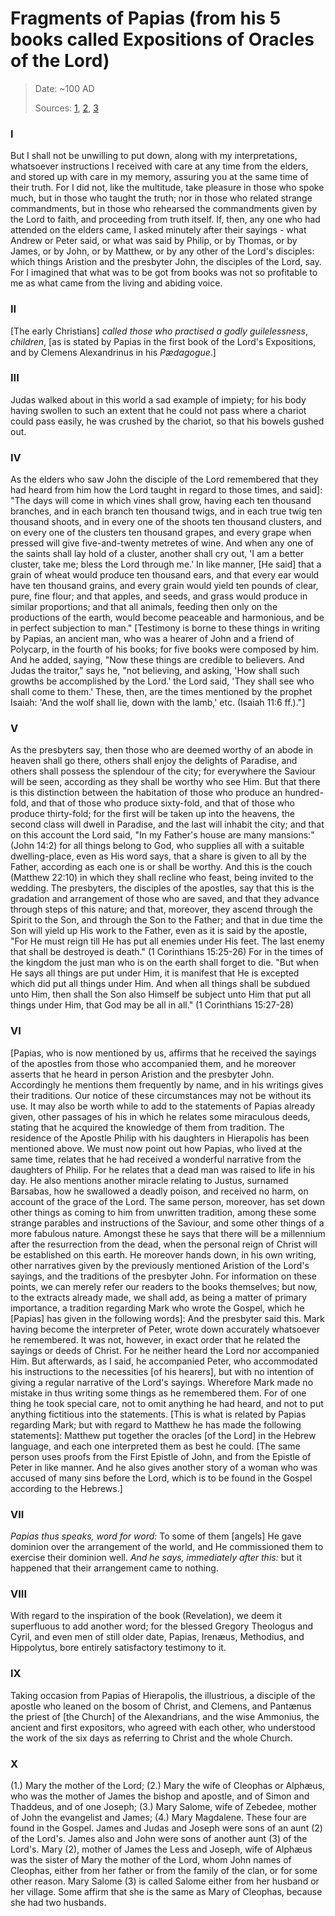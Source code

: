 # Fragments of Papias (from his 5 books called Expositions of Oracles of the Lord)

> Date: ~100 AD
> 
> Sources: [1](https://web.archive.org/web/20141012023455/http://www.chronicon.net/index.php/papias), [2](https://www.earlychristianwritings.com/papias.html), [3](https://www.newadvent.org/fathers/0125.htm)

### I

But I shall not be unwilling to put down, along with my interpretations,  whatsoever instructions I received with care at any time from the elders, and stored up with care in my memory, assuring you at the same time of their truth. For I did not, like the multitude, take pleasure in those who spoke much, but in those who taught the truth; nor in those who related strange commandments,  but in those who rehearsed the commandments given by the Lord to faith,  and proceeding from truth itself. If, then, any one who had attended on the elders came, I asked minutely after their sayings - what Andrew or Peter said, or what was said by Philip, or by Thomas, or by James, or by John, or by Matthew, or by any other of the Lord's disciples: which things  Aristion and the presbyter John, the disciples of the Lord, say. For I imagined that what was to be got from books was not so profitable to me as what came from the living and abiding voice.

### II

[The early Christians] <i>called those who practised a godly guilelessness</i>,  <i> children</i>, [as is stated by Papias in the first book of the Lord's Expositions, and by Clemens Alexandrinus in his <i>P&aelig;dagogue</i>.]

### III

Judas walked about in this world a sad  example of impiety; for his body having swollen to such an extent that he could not pass where a chariot could pass easily, he was crushed by the chariot, so that his bowels gushed out. 

### IV

As the elders who saw John the disciple of the Lord remembered that they had heard from him how the Lord taught in regard to those times, and said]: "The days will come in which vines shall grow, having each ten thousand branches, and in each branch ten thousand twigs, and in each true twig ten thousand shoots, and in every one of the shoots ten thousand clusters, and on every one of the clusters ten thousand grapes, and every grape when pressed will give five-and-twenty metretes of wine. And when any one of the saints shall lay hold of a cluster, another shall cry out, 'I am a better cluster, take me; bless the Lord through me.' In like manner, [He said] that a grain of wheat would  produce ten thousand ears, and that every ear would have ten thousand grains, and every grain would yield ten pounds of clear, pure, fine flour; and that apples, and seeds, and grass would produce in similar proportions; and that all animals, feeding then only on the productions of the earth, would become peaceable and harmonious, and be in perfect subjection to man."  [Testimony is borne to these things in writing by Papias, an ancient man, who was a hearer of John and a friend of Polycarp, in the fourth of his books; for five books were composed by him. And he added, saying, "Now these things are credible to believers. And Judas the traitor," says he, "not believing, and asking, 'How shall such growths be accomplished by the Lord.' the Lord said, 'They shall see who shall come to them.' These, then, are the times mentioned by the prophet Isaiah: 'And the wolf shall lie, down with the lamb,' etc. (Isaiah 11:6 ff.)."]

### V

As the presbyters say, then  those who are deemed worthy of an abode in heaven shall go there, others shall enjoy the delights of Paradise, and others shall possess the splendour of the city;  for everywhere the Saviour will be seen, according as they shall be worthy who see Him. But that there is this distinction between the habitation of those who produce an hundred-fold, and that of those who produce sixty-fold, and that of those who produce thirty-fold; for the first will be taken up into the heavens, the second class will dwell in Paradise, and the last will inhabit the city; and that on this account the Lord said, "In my Father's house are many mansions:" (John 14:2) for all things belong to God, who supplies all with a suitable dwelling-place, even as His word says, that a share is given to all by the Father,  according as each one is or shall be worthy. And this is the couch (Matthew 22:10) in which they shall recline who feast, being invited to the wedding. The presbyters, the disciples of the apostles, say that this is the gradation and arrangement of those who are saved, and that they advance through steps of this nature; and that, moreover, they ascend through the Spirit to the Son, and through the Son to the Father; and that in due time the Son will yield up His work to the Father, even as it is said by the apostle, "For He must reign till He has put all enemies under His feet. The last enemy that shall be destroyed is death." (1 Corinthians 15:25-26) For in the times of the kingdom the just man who is on the earth shall forget to die. "But when He says all things are put under Him, it is manifest that He is excepted which did put all things under Him. And when all things shall be subdued unto Him, then shall the Son also Himself be subject unto Him that put all things under Him, that God may be all in all." (1 Corinthians 15:27-28) 

### VI

[Papias, who is now mentioned by us, affirms that he received the sayings of the apostles from those who accompanied them, and he moreover asserts that he heard in person Aristion and the presbyter John.  Accordingly he mentions them frequently by name, and in his writings gives their traditions. Our notice of these circumstances may not be without its use. It may also be worth while to add to the statements of Papias already given, other passages of his in which he relates some miraculous deeds, stating that he acquired the knowledge of them from tradition. The residence of the Apostle Philip with his daughters in Hierapolis has been mentioned above. We must now point out how Papias, who lived at the same time, relates that he had received a wonderful narrative from the daughters of Philip. For he relates that a dead man was raised to life in his day.  He also mentions another miracle relating to Justus, surnamed Barsabas, how he swallowed a deadly poison, and received no harm, on account of the grace of the Lord. The same person, moreover, has set down other things as coming to him from unwritten tradition, among these some strange parables and instructions of the Saviour, and some other things of a more fabulous nature.  Amongst these he says that there will be a millennium after the resurrection from the dead, when the personal reign of Christ will be established on this earth. He moreover hands down, in his own writing, other narratives given by the previously mentioned Aristion of the Lord's sayings, and the traditions of the presbyter John. For information on these points, we can merely refer our readers to the books themselves; but now, to the extracts already made, we shall add, as being a matter of primary importance, a tradition regarding Mark who wrote the Gospel, which he [Papias] has given in the following words]: And the presbyter said this. Mark having become the  interpreter of Peter, wrote down accurately whatsoever he remembered. It was not, however, in exact order that he related the sayings or deeds of Christ. For he neither heard the Lord nor accompanied Him. But afterwards, as I said, he accompanied Peter, who accommodated his instructions to the necessities [of his hearers], but with no intention of giving a regular narrative of the Lord's sayings. Wherefore Mark made no mistake in thus writing some things as he remembered them. For of one thing he took special care, not to omit anything he had heard, and not to put anything fictitious into the statements. [This is what is related by Papias regarding Mark; but with regard to Matthew he has made the following statements]: Matthew put together the oracles [of the Lord] in the Hebrew language, and each one interpreted them as best he could. [The same person uses proofs from the First Epistle of John, and from the Epistle of Peter in like manner. And he also gives another story of a woman  who was accused of many sins before the Lord, which is to be found in the Gospel according to the Hebrews.]

### VII

<i>Papias thus speaks, word for word:</i> To some of them [angels] He gave dominion over the arrangement of the world, and He commissioned them to exercise their dominion well. <i>And he says, immediately after this:</i> but it happened that their arrangement came to nothing. 

### VIII

With regard to the inspiration of the book (Revelation), we deem it superfluous to add another word; for the blessed Gregory Theologus and Cyril, and even men of still older date, Papias, Iren&aelig;us, Methodius, and Hippolytus, bore entirely satisfactory testimony to it.

### IX

Taking occasion from Papias of Hierapolis, the illustrious, a disciple of the apostle who leaned on the bosom of Christ, and Clemens, and Pant&aelig;nus the priest of [the Church] of the Alexandrians, and the wise Ammonius, the ancient and first expositors, who agreed with each other, who understood the work of the six days as referring to Christ and the whole Church.

### X

(1.) Mary the mother of the Lord; (2.) Mary the wife of Cleophas or Alph&aelig;us, who was the mother of James the bishop and apostle, and of Simon and Thaddeus, and of one Joseph; (3.) Mary Salome, wife of Zebedee, mother of John the evangelist and James; (4.) Mary Magdalene. These four are found in the Gospel. James and Judas and Joseph were sons of an aunt (2) of the Lord's. James also and John were sons of another aunt (3) of the Lord's. Mary (2), mother of James the Less and Joseph, wife of Alph&aelig;us was the sister of Mary the mother of the Lord, whom John names of Cleophas, either from her father or from the family of the clan, or for some other reason. Mary Salome (3) is called Salome either from her husband or her village. Some affirm that she is the same as Mary of Cleophas, because she had two husbands.
